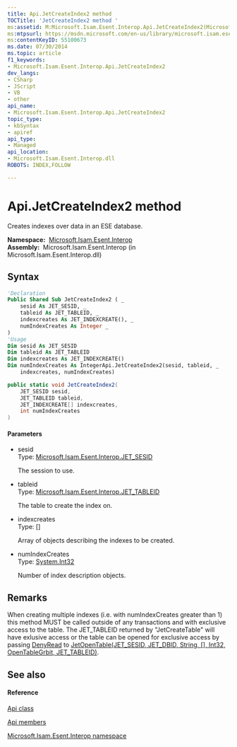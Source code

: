 ```yaml
---
title: Api.JetCreateIndex2 method 
TOCTitle: 'JetCreateIndex2 method '
ms:assetid: M:Microsoft.Isam.Esent.Interop.Api.JetCreateIndex2(Microsoft.Isam.Esent.Interop.JET_SESID,Microsoft.Isam.Esent.Interop.JET_TABLEID,Microsoft.Isam.Esent.Interop.JET_INDEXCREATE[],System.Int32)
ms:mtpsurl: https://msdn.microsoft.com/en-us/library/microsoft.isam.esent.interop.api.jetcreateindex2(v=EXCHG.10)
ms:contentKeyID: 55100673
ms.date: 07/30/2014
ms.topic: article
f1_keywords:
- Microsoft.Isam.Esent.Interop.Api.JetCreateIndex2
dev_langs:
- CSharp
- JScript
- VB
- other
api_name: 
- Microsoft.Isam.Esent.Interop.Api.JetCreateIndex2
topic_type: 
- kbSyntax
- apiref
api_type: 
- Managed
api_location: 
- Microsoft.Isam.Esent.Interop.dll
ROBOTS: INDEX,FOLLOW

---
```


# Api.JetCreateIndex2 method

Creates indexes over data in an ESE database.

**Namespace:**  [Microsoft.Isam.Esent.Interop](hh596136\(v=exchg.10\).md)  
**Assembly:**  Microsoft.Isam.Esent.Interop (in Microsoft.Isam.Esent.Interop.dll)

## Syntax

``` vb
'Declaration
Public Shared Sub JetCreateIndex2 ( _
    sesid As JET_SESID, _
    tableid As JET_TABLEID, _
    indexcreates As JET_INDEXCREATE(), _
    numIndexCreates As Integer _
)
'Usage
Dim sesid As JET_SESID
Dim tableid As JET_TABLEID
Dim indexcreates As JET_INDEXCREATE()
Dim numIndexCreates As IntegerApi.JetCreateIndex2(sesid, tableid, _
    indexcreates, numIndexCreates)
```

``` csharp
public static void JetCreateIndex2(
    JET_SESID sesid,
    JET_TABLEID tableid,
    JET_INDEXCREATE[] indexcreates,
    int numIndexCreates
)
```

#### Parameters

  - sesid  
    Type: [Microsoft.Isam.Esent.Interop.JET_SESID](hh596745\(v=exchg.10\).md)  
    
    The session to use.

<!-- end list -->

  - tableid  
    Type: [Microsoft.Isam.Esent.Interop.JET_TABLEID](hh566310\(v=exchg.10\).md)  
    
    The table to create the index on.

<!-- end list -->

  - indexcreates  
    Type: \[\]  
    
    Array of objects describing the indexes to be created.

<!-- end list -->

  - numIndexCreates  
    Type: [System.Int32](https://docs.microsoft.com/dotnet/api/system.int32?redirectedfrom=MSDN)  
    
    Number of index description objects.

## Remarks

When creating multiple indexes (i.e. with numIndexCreates greater than 1) this method MUST be called outside of any transactions and with exclusive access to the table. The JET_TABLEID returned by "JetCreateTable" will have exlusive access or the table can be opened for exclusive access by passing [DenyRead](hh557460\(v=exchg.10\).md) to [JetOpenTable(JET_SESID, JET_DBID, String, \[\], Int32, OpenTableGrbit, JET_TABLEID)](dn292234\(v=exchg.10\).md).

## See also

#### Reference

[Api class](dn292211\(v=exchg.10\).md)

[Api members](dn292213\(v=exchg.10\).md)

[Microsoft.Isam.Esent.Interop namespace](hh596136\(v=exchg.10\).md)

